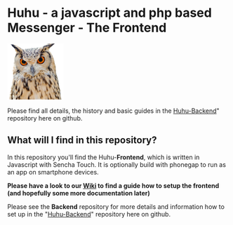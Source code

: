 # Huhu - a javascript and php based Messenger - The Frontend

![image](https://raw.githubusercontent.com/JanST123/Huhu_Frontend/master/icons/icon.png)

Please find all details, the history and basic guides in the [Huhu-Backend](https://github.com/JanST123/Huhu)" repository here on github.


## What will I find in this repository?

In this repository you'll find the Huhu-**Frontend**, which is written in Javascript with Sencha Touch. It is optionally build with phonegap to run as an app on smartphone devices.

**Please have a look to our [Wiki](https://github.com/JanST123/Huhu_Frontend/wiki) to find a guide how to setup the frontend (and hopefully some more documentation later)**

Please see the **Backend** repository for more details and information how to set up in the "[Huhu-Backend](https://github.com/JanST123/Huhu)" repository here on github.



